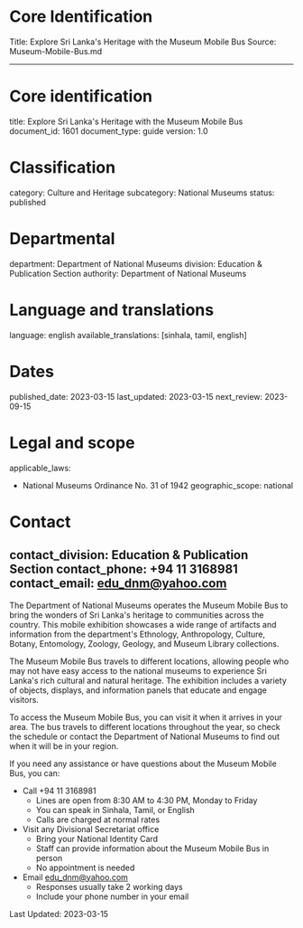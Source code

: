 # Core Identification
Title: Explore Sri Lanka's Heritage with the Museum Mobile Bus
Source: Museum-Mobile-Bus.md

---
# Core identification
title: Explore Sri Lanka's Heritage with the Museum Mobile Bus
document_id: 1601
document_type: guide
version: 1.0

# Classification
category: Culture and Heritage
subcategory: National Museums
status: published

# Departmental
department: Department of National Museums
division: Education & Publication Section
authority: Department of National Museums

# Language and translations
language: english
available_translations: [sinhala, tamil, english]

# Dates
published_date: 2023-03-15
last_updated: 2023-03-15
next_review: 2023-09-15

# Legal and scope
applicable_laws:
  - National Museums Ordinance No. 31 of 1942
geographic_scope: national

# Contact
contact_division: Education & Publication Section
contact_phone: +94 11 3168981
contact_email: edu_dnm@yahoo.com
---

The Department of National Museums operates the Museum Mobile Bus to bring the wonders of Sri Lanka's heritage to communities across the country. This mobile exhibition showcases a wide range of artifacts and information from the department's Ethnology, Anthropology, Culture, Botany, Entomology, Zoology, Geology, and Museum Library collections.

The Museum Mobile Bus travels to different locations, allowing people who may not have easy access to the national museums to experience Sri Lanka's rich cultural and natural heritage. The exhibition includes a variety of objects, displays, and information panels that educate and engage visitors.

To access the Museum Mobile Bus, you can visit it when it arrives in your area. The bus travels to different locations throughout the year, so check the schedule or contact the Department of National Museums to find out when it will be in your region.

If you need any assistance or have questions about the Museum Mobile Bus, you can:

- Call +94 11 3168981
  - Lines are open from 8:30 AM to 4:30 PM, Monday to Friday
  - You can speak in Sinhala, Tamil, or English
  - Calls are charged at normal rates
- Visit any Divisional Secretariat office
  - Bring your National Identity Card
  - Staff can provide information about the Museum Mobile Bus in person
  - No appointment is needed
- Email edu_dnm@yahoo.com
  - Responses usually take 2 working days
  - Include your phone number in your email

Last Updated: 2023-03-15